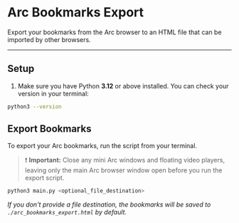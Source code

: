 # Arc Bookmarks Export

Export your bookmarks from the Arc browser to an HTML file that can be imported by other browsers.

---

## Setup

1. Make sure you have Python **3.12** or above installed. You can check your version in your terminal:

```bash
python3 --version
```

## Export Bookmarks

To export your Arc bookmarks, run the script from your terminal.

> ❗ **Important:** Close any mini Arc windows and floating video players, leaving only the main Arc browser window open before you run the export script.

```bash
python3 main.py <optional_file_destination>
```

*If you don't provide a file destination, the bookmarks will be saved to `./arc_bookmarks_export.html` by default.*
